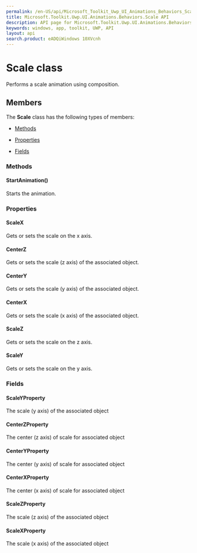 ```yaml
---
permalink: /en-US/api/Microsoft_Toolkit_Uwp_UI_Animations_Behaviors_Scale.htm
title: Microsoft.Toolkit.Uwp.UI.Animations.Behaviors.Scale API 
description: API page for Microsoft.Toolkit.Uwp.UI.Animations.Behaviors.Scale
keywords: windows, app, toolkit, UWP, API
layout: api
search.product: eADQiWindows 10XVcnh
---
```



# Scale class

Performs a scale animation using composition.

## Members

The **Scale** class has the following types of members:

* [Methods](#Methods)

* [Properties](#Properties)

* [Fields](#Fields)

### Methods

#### StartAnimation()

Starts the animation.





### Properties

#### ScaleX

Gets or sets the scale on the x axis.





#### CenterZ

Gets or sets the scale (z axis) of the associated object.





#### CenterY

Gets or sets the scale (y axis) of the associated object.





#### CenterX

Gets or sets the scale (x axis) of the associated object.





#### ScaleZ

Gets or sets the scale on the z axis.





#### ScaleY

Gets or sets the scale on the y axis.





### Fields

#### ScaleYProperty

The scale (y axis) of the associated object





#### CenterZProperty

The center (z axis) of scale for associated object





#### CenterYProperty

The center (y axis) of scale for associated object





#### CenterXProperty

The center (x axis) of scale for associated object





#### ScaleZProperty

The scale (z axis) of the associated object





#### ScaleXProperty

The scale (x axis) of the associated object




